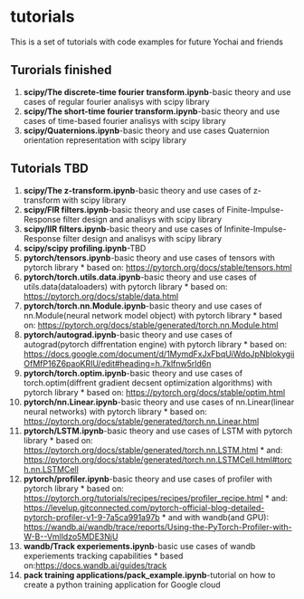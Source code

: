 # tutorials

 This is a set of tutorials with code examples for future Yochai and friends
 
 ## Turorials finished
 1. **scipy/The discrete-time fourier transform.ipynb**-basic theory and use cases of regular fourier analisys with scipy library
 2. **scipy/The short-time fourier transform.ipynb**-basic theory and use cases of time-based fourier analisys with scipy library
 3. **scipy/Quaternions.ipynb**-basic theory and use cases Quaternion orientation representation with scipy library

## Tutorials TBD
1. **scipy/The z-transform.ipynb**-basic theory and use cases of z-transform with scipy library
2. **scipy/FIR filters.ipynb**-basic theory and use cases of Finite-Impulse-Response filter design and analisys with scipy library
3. **scipy/IIR filters.ipynb**-basic theory and use cases of Infinite-Impulse-Response filter design and analisys with scipy library
4. **scipy/scipy profiling.ipynb**-TBD
5. **pytorch/tensors.ipynb**-basic theory and use cases of tensors with pytorch library
		* based on: https://pytorch.org/docs/stable/tensors.html
6. **pytorch/torch.utils.data.ipynb**-basic theory and use cases of utils.data(dataloaders) with pytorch library
		* based on: https://pytorch.org/docs/stable/data.html
7. **pytorch/torch.nn.Module.ipynb**-basic theory and use cases of nn.Module(neural network model object) with pytorch library
		* based on: https://pytorch.org/docs/stable/generated/torch.nn.Module.html
8. **pytorch/autograd.ipynb**-basic theory and use cases of autograd(pytorch diffrentation engine) with pytorch library
		* based on: https://docs.google.com/document/d/1MymdFxJxFbqUiWdoJpNblokygiiOfMfP16Z6paoKRIU/edit#heading=h.7klfnw5rld6n
9. **pytorch/torch.optim.ipynb**-basic theory and use cases of torch.optim(diffrent gradient decsent optimization algorithms) with pytorch library
		* based on: https://pytorch.org/docs/stable/optim.html
10. **pytorch/nn.Linear.ipynb**-basic theory and use cases of nn.Linear(linear neural networks) with pytorch library
		* based on: https://pytorch.org/docs/stable/generated/torch.nn.Linear.html
11. **pytorch/LSTM.ipynb**-basic theory and use cases of LSTM with pytorch library
		* based on: https://pytorch.org/docs/stable/generated/torch.nn.LSTM.html
		* and: https://pytorch.org/docs/stable/generated/torch.nn.LSTMCell.html#torch.nn.LSTMCell
12. **pytorch/profiler.ipynb**-basic theory and use cases of profiler with pytorch library
		* based on: https://pytorch.org/tutorials/recipes/recipes/profiler_recipe.html
		* and: https://levelup.gitconnected.com/pytorch-official-blog-detailed-pytorch-profiler-v1-9-7a5ca991a97b
		* and with wandb(and GPU): https://wandb.ai/wandb/trace/reports/Using-the-PyTorch-Profiler-with-W-B--Vmlldzo5MDE3NjU
13. **wandb/Track experiements.ipynb**-basic use cases of wandb experiements tracking capabilities
		* based on:https://docs.wandb.ai/guides/track
14. **pack training applications/pack_example.ipynb**-tutorial on how to create a python training application for Google cloud
